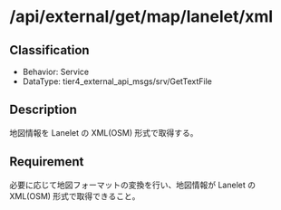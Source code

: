 # /api/external/get/map/lanelet/xml

## Classification

- Behavior: Service
- DataType: tier4_external_api_msgs/srv/GetTextFile

## Description

地図情報を Lanelet の XML(OSM) 形式で取得する。

## Requirement

必要に応じて地図フォーマットの変換を行い、地図情報が Lanelet の XML(OSM) 形式で取得できること。
